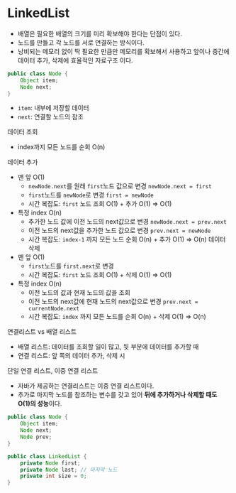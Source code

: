 # LinkedList
* 배열은 필요한 배열의 크기를 미리 확보해야 한다는 단점이 있다.
* 노드를 만들고 각 노드를 서로 연결하는 방식이다.
* 낭비되는 메모리 없이 딱 필요한 만큼만 메모리를 확보해서 사용하고 앞이나 중간에 데이터 추가, 삭제에 효율적인 자료구조 이다.
```java
public class Node {
	Object item;
	Node next;
}
```
* `item`: 내부에 저장할 데이터
* `next`: 연결할 노드의 참조

데이터 조회
* index까지 모든 노드를 순회 O(n) 

데이터 추가
* 맨 앞 O(1)
	* `newNode.next`를 원래 `first`노드 값으로 변경 `newNode.next = first`
	* `first`노드를 `newNode`로 변경 `first = newNode`
	* 시간 복잡도: `first` 노드 조회 O(1) + 추가 O(1) => O(1)
* 특정 index O(n)
	* 추가한 노드 값에 이전 노드의 next값으로 변경 `newNode.next = prev.next`
	* 이전 노드의 next값을 추가한 노드 값으로 변경 `prev.next = newNode`
	* 시간 복잡도: `index-1` 까지 모든 노드 순회 O(n) + 추가 O(1) => O(n)
데이터 삭제
* 맨 앞 O(1)
	* `first`노드를 `first.next`로 변경
	* 시간 복잡도: `first` 노드 조회 O(1) + 삭제 O(1) => O(1)
* 특정 index O(n)
	* 이전 노드의 값과 현재 노드의 값을 조회
	* 이전 노드의 next값에 현재 노드의 next값으로 변경 `prev.next = currentNode.next`
	* 시간 복잡도: `index` 까지 모든 노드를 순회 O(n) + 삭제 O(1) => O(n)

연결리스트 vs 배열 리스트
* 배열 리스트: 데이터를 조회할 일이 많고, 뒷 부분에 데이터를 추가할 때
* 연결 리스트: 앞 쪽의 데이터 추가, 삭제 시


단일 연결 리스트, 이중 연결 리스트
* 자바가 제공하는 연결리스트는 이중 연결 리스트이다.
* 추가로 마지막 노드를 참조하는 변수를 갖고 있어 **뒤에 추가하거나 삭제할 때도 O(1)의 성능**이다.
```java
public class Node {
	Object item;
	Node next;
	Node prev;
}
```

```java
public class LinkedList {
	private Node first;
	private Node last; // 마지막 노드
	private int size = 0;
}
```
